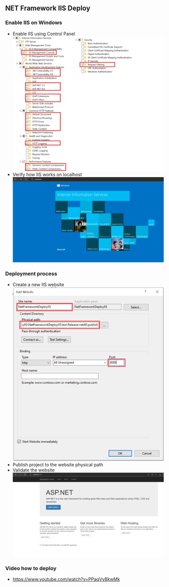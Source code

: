 ## NET Framework IIS Deploy

### Enable IIS on Windows

- Enable IIS using Control Panel
  ![01_enable_iis_windows](./img/01_iis_activate.png)
- Verify how IIS works on localhost
  ![02_verify_iis](./img/02_iis_check_localhost.PNG)

### Deployment process

- Create a new IIS website
  ![03_create_new_website](./img/03_iis_create_site.png)
- Publish project to the website physical path
- Validate the website
  ![04_validate_website](./img/04_published_site_check.PNG)

### Video how to deploy

- https://www.youtube.com/watch?v=PPaqVyBkwMk